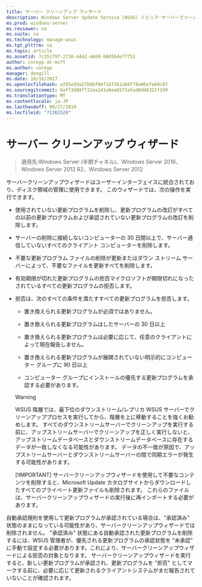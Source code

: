 ```yaml
---
title: サーバー クリーンアップ ウィザード
description: Windows Server Update Service (WSUS) トピック-サーバークリーンアップウィザードを使用してディスク領域を管理する方法
ms.prod: windows-server
ms.reviewer: na
ms.suite: na
ms.technology: manage-wsus
ms.tgt_pltfrm: na
ms.topic: article
ms.assetid: 7c351797-2716-4442-a668-60d5b4e77751
author: coreyp-at-msft
ms.author: coreyp
manager: dongill
ms.date: 10/16/2017
ms.openlocfilehash: e285e59a27b6bf0ef1bf3b1ab0f78a96efa60c87
ms.sourcegitcommit: 6aff3d88ff22ea141a6ea6572a5ad8dd6321f199
ms.translationtype: MT
ms.contentlocale: ja-JP
ms.lasthandoff: 09/27/2019
ms.locfileid: "71361528"
---
```

# <a name="the-server-cleanup-wizard"></a>サーバー クリーンアップ ウィザード

>適用先:Windows Server (半期チャネル)、Windows Server 2016、Windows Server 2012 R2、Windows Server 2012

サーバークリーンアップウィザードはユーザーインターフェイスに統合されており、ディスク領域の管理に使用できます。 このウィザードでは、次の操作を実行できます。

- 使用されていない更新プログラムを削除し、更新プログラムの改訂がすべての以前の更新プログラムおよび承認されていない更新プログラムの改訂を削除します。

- サーバーの削除に接続しないコンピューターの 30 日間以上で、サーバー通信していないすべてのクライアント コンピューターを削除します。

- 不要な更新プログラム ファイルの削除が更新またはダウン ストリーム サーバーによって、不要なファイルを更新すべてを削除します。

- 有効期限が切れた更新プログラムの拒否マイクロソフトが期限切れになったされているすべての更新プログラムの拒否します。

- 拒否は、次のすべての条件を満たすすべての更新プログラムを拒否します。

  -   置き換えられる更新プログラムが必須ではありません。

  -   置き換えられる更新プログラムはしたサーバーの 30 日以上

  -   置き換えられる更新プログラムは必要に応じて、任意のクライアントによって現在報告しません。

  -   置き換えられる更新プログラムが展開されていない明示的にコンピューター グループに 90 日以上

  -   コンピューター グループにインストールの優先する更新プログラムを承認する必要があります。

  > [!WARNING]
  >  WSUS 階層では、最下位のダウンストリーム/レプリカ WSUS サーバーでクリーンアッププロセスを実行してから、階層を上に移動することを強くお勧めします。 すべてのダウンストリームサーバーでクリーンアップを実行する前に、アップストリームサーバーでクリーンアップを正しく実行しないと、アップストリームデータベースとダウンストリームデータベースに存在するデータが一致しなくなる可能性があります。 データの不一致が原因で、アップストリームサーバーとダウンストリームサーバーの間で同期エラーが発生する可能性があります。 
  > 
  > [!IMPORTANT]
  >  サーバークリーンアップウィザードを使用して不要なコンテンツを削除すると、Microsoft Update カタログサイトからダウンロードしたすべてのプライベート更新ファイルも削除されます。 これらのファイルは、サーバークリーンアップウィザードの実行後に再インポートする必要があります。 

自動承認規則を使用して更新プログラムが承認されている場合は、"承認済み" 状態のままになっている可能性があり、サーバークリーンアップウィザードでは削除されません。 "承認済み" 状態にある自動承認された更新プログラムを削除するには、WSUS 管理者が、優先される更新プログラムの承認状態を "未承認" に手動で設定する必要があります。これにより、サーバークリーンアップウィザードによる拒否の対象となります。 サーバークリーンアップウィザードを実行すると、新しい更新プログラムが承認され、更新プログラムを "拒否" としてマークする前に、必要に応じて更新されるクライアントシステムがまだ報告されていないことが確認されます。




